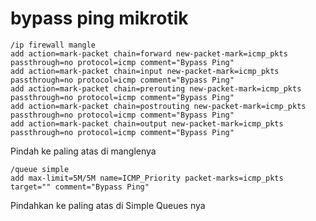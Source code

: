# bypass ping mikrotik


```
/ip firewall mangle
add action=mark-packet chain=forward new-packet-mark=icmp_pkts passthrough=no protocol=icmp comment="Bypass Ping"
add action=mark-packet chain=input new-packet-mark=icmp_pkts passthrough=no protocol=icmp comment="Bypass Ping"
add action=mark-packet chain=prerouting new-packet-mark=icmp_pkts passthrough=no protocol=icmp comment="Bypass Ping"
add action=mark-packet chain=postrouting new-packet-mark=icmp_pkts passthrough=no protocol=icmp comment="Bypass Ping"
add action=mark-packet chain=output new-packet-mark=icmp_pkts passthrough=no protocol=icmp comment="Bypass Ping"
```
Pindah ke paling atas di manglenya



```
/queue simple
add max-limit=5M/5M name=ICMP_Priority packet-marks=icmp_pkts target="" comment="Bypass Ping"
```
Pindahkan ke paling atas di Simple Queues nya

